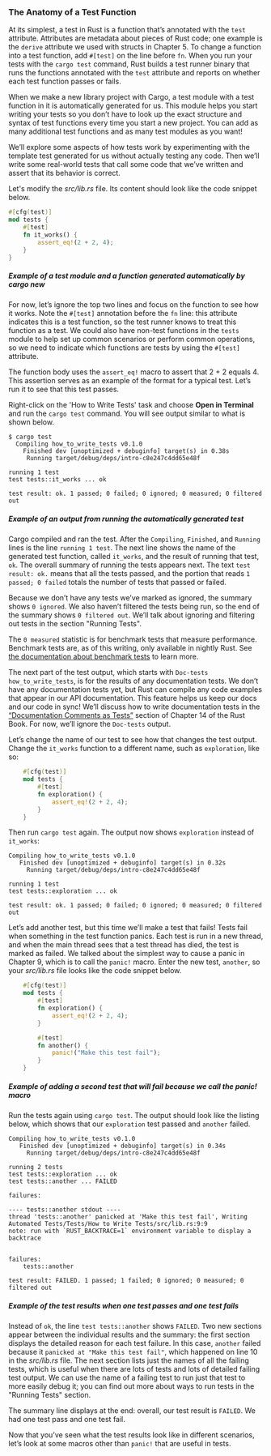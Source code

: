 ### The Anatomy of a Test Function

At its simplest, a test in Rust is a function that’s annotated with the `test` attribute. Attributes are metadata about pieces of Rust code; one example is the `derive` attribute we used with structs in Chapter 5\. To change a function into a test function, add `#[test]` on the line before `fn`. When you run your tests with the `cargo test` command, Rust builds a test runner binary that runs the functions annotated with the `test` attribute and reports on whether each test function passes or fails.

When we make a new library project with Cargo, a test module with a test function in it is automatically generated for us. This module helps you start writing your tests so you don’t have to look up the exact structure and syntax of test functions every time you start a new project. You can add as many additional test functions and as many test modules as you want!

We’ll explore some aspects of how tests work by experimenting with the template test generated for us without actually testing any code. Then we’ll write some real-world tests that call some code that we’ve written and assert that its behavior is correct.

Let's modify the _src/lib.rs_ file. Its content should look like the code snippet below.

```rust
#[cfg(test)]
mod tests {
    #[test]
    fn it_works() {
        assert_eq!(2 + 2, 4);
    }
}
```

##### Example of a test module and a function generated automatically by cargo new

For now, let’s ignore the top two lines and focus on the function to see how it works. Note the `#[test]` annotation before the `fn` line: this attribute indicates this is a test function, so the test runner knows to treat this function as a test. We could also have non-test functions in the `tests` module to help set up common scenarios or perform common operations, so we need to indicate which functions are tests by using the `#[test]` attribute.

The function body uses the `assert_eq!` macro to assert that 2 + 2 equals 4. This assertion serves as an example of the format for a typical test. Let’s run it to see that this test passes.

Right-click on the 'How to Write Tests' task and choose **Open in Terminal** and run the `cargo test` command.
You will see output similar to what is shown below.

```text
$ cargo test
  Compiling how_to_write_tests v0.1.0
    Finished dev [unoptimized + debuginfo] target(s) in 0.38s
     Running target/debug/deps/intro-c8e247c4dd65e48f

running 1 test
test tests::it_works ... ok

test result: ok. 1 passed; 0 failed; 0 ignored; 0 measured; 0 filtered out
```

##### Example of an output from running the automatically generated test

Cargo compiled and ran the test. After the `Compiling`, `Finished`, and `Running` lines is the line `running 1 test`. The next line shows the name of the generated test function, called `it_works`, and the result of running that test, `ok`. The overall summary of running the tests appears next. The text `test result: ok.` means that all the tests passed, and the portion that reads `1 passed; 0 failed` totals the number of tests that passed or failed.

Because we don’t have any tests we’ve marked as ignored, the summary shows `0 ignored`. We also haven’t filtered the tests being run, so the end of the summary shows `0 filtered out`. We’ll talk about ignoring and filtering out tests in the section "Running Tests".

The `0 measured` statistic is for benchmark tests that measure performance. Benchmark tests are, as of this writing, only available in nightly Rust. See [the documentation about benchmark tests](https://doc.rust-lang.org/unstable-book/library-features/test.html) to learn more.

The next part of the test output, which starts with `Doc-tests how_to_write_tests`, is for the results of any documentation tests. We don’t have any documentation tests yet, but Rust can compile any code examples that appear in our API documentation. This feature helps us keep our docs and our code in sync! We’ll discuss how to write documentation tests in the [“Documentation Comments as Tests”](https://doc.rust-lang.org/stable/book/ch14-02-publishing-to-crates-io.html#documentation-comments-as-tests) section of Chapter 14 of the Rust Book. For now, we’ll ignore the `Doc-tests` output.

Let’s change the name of our test to see how that changes the test output. Change the `it_works` function to a different name, such as `exploration`, like so:

```rust
    #[cfg(test)]
    mod tests {
        #[test]
        fn exploration() {
            assert_eq!(2 + 2, 4);
        }
    }
```

Then run `cargo test` again. The output now shows `exploration` instead of `it_works`:

```text
Compiling how_to_write_tests v0.1.0
   Finished dev [unoptimized + debuginfo] target(s) in 0.32s
     Running target/debug/deps/intro-c8e247c4dd65e48f

running 1 test
test tests::exploration ... ok

test result: ok. 1 passed; 0 failed; 0 ignored; 0 measured; 0 filtered out
```

Let’s add another test, but this time we’ll make a test that fails! Tests fail when something in the test function panics. Each test is run in a new thread, and when the main thread sees that a test thread has died, the test is marked as failed. We talked about the simplest way to cause a panic in Chapter 9, which is to call the `panic!` macro. Enter the new test, `another`, so your _src/lib.rs_ file looks like the code snippet below.

```rust
    #[cfg(test)]
    mod tests {
        #[test]
        fn exploration() {
            assert_eq!(2 + 2, 4);
        }

        #[test]
        fn another() {
            panic!("Make this test fail");
        }
    }
```

##### Example of adding a second test that will fail because we call the panic! macro

Run the tests again using `cargo test`. The output should look like the listing below, which shows that our `exploration` test passed and `another` failed.
```text
Compiling how_to_write_tests v0.1.0
   Finished dev [unoptimized + debuginfo] target(s) in 0.34s
     Running target/debug/deps/intro-c8e247c4dd65e48f

running 2 tests
test tests::exploration ... ok
test tests::another ... FAILED

failures:

---- tests::another stdout ----
thread 'tests::another' panicked at 'Make this test fail', Writing Automated Tests/Tests/How to Write Tests/src/lib.rs:9:9
note: run with `RUST_BACKTRACE=1` environment variable to display a backtrace


failures:
    tests::another

test result: FAILED. 1 passed; 1 failed; 0 ignored; 0 measured; 0 filtered out
```

##### Example of the test results when one test passes and one test fails

Instead of `ok`, the line `test tests::another` shows `FAILED`. Two new sections appear between the individual results and the summary: the first section displays the detailed reason for each test failure. In this case, `another` failed because it `panicked at "Make this test fail"`, which happened on line 10 in the _src/lib.rs_ file. The next section lists just the names of all the failing tests, which is useful when there are lots of tests and lots of detailed failing test output. We can use the name of a failing test to run just that test to more easily debug it; you can find out more about ways to run tests in the "Running Tests" section.

The summary line displays at the end: overall, our test result is `FAILED`. We had one test pass and one test fail.

Now that you’ve seen what the test results look like in different scenarios, let’s look at some macros other than `panic!` that are useful in tests.
